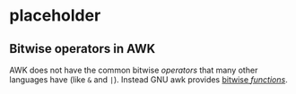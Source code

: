 # placeholder

## Bitwise operators in AWK

AWK does not have the common bitwise _operators_ that many other languages have (like `&` and `|`).
Instead GNU awk provides [bitwise _functions_][bit-funcs]. 

[bit-funcs]: https://www.gnu.org/software/gawk/manual/html_node/Bitwise-Functions.html#Bitwise-Functions
